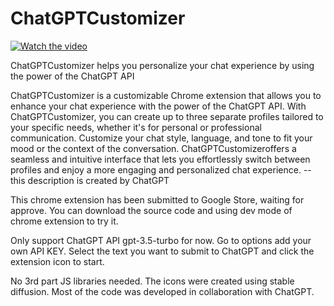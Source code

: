 # ChatGPTCustomizer
[![Watch the video](https://img.youtube.com/vi/-5CLL7Quhjc/maxresdefault.jpg)]([https://youtu.be/-5CLL7Quhjc])

ChatGPTCustomizer helps you personalize your chat experience by using the power of the ChatGPT API

ChatGPTCustomizer is a customizable Chrome extension that allows you to enhance your chat experience with the power of the ChatGPT API. With ChatGPTCustomizer, you can create up to three separate profiles tailored to your specific needs, whether it's for personal or professional communication. Customize your chat style, language, and tone to fit your mood or the context of the conversation. ChatGPTCustomizeroffers a seamless and intuitive interface that lets you effortlessly switch between profiles and enjoy a more engaging and personalized chat experience. --this description is created by ChatGPT

This chrome extension has been submitted to Google Store, waiting for approve.
You can download the source code and using dev mode of chrome extension to try it.

Only support ChatGPT API gpt-3.5-turbo for now.
Go to options add your own API KEY.
Select the text you want to submit to ChatGPT and click the extension icon to start.

No 3rd part JS libraries needed. The icons were created using stable diffusion. Most of the code was developed in collaboration with ChatGPT.
